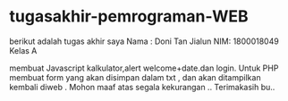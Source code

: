 # tugasakhir-pemrograman-WEB
berikut adalah tugas akhir saya 
Nama : Doni Tan Jialun
NIM: 1800018049
Kelas A

membuat Javascript kalkulator,alert welcome+date.dan login.
Untuk PHP membuat form yang akan disimpan dalam txt , dan akan ditampilkan kembali diweb . 
Mohon maaf atas segala kekurangan .. Terimakasih  bu..

